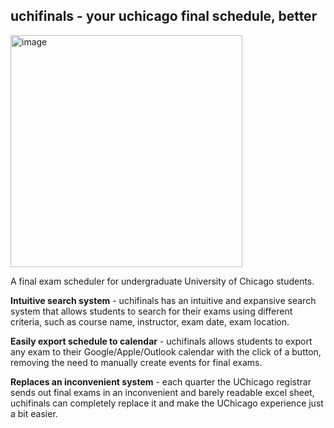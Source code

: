 ## uchifinals - your uchicago final schedule, better

<img width="371" alt="image" src="https://github.com/user-attachments/assets/b9917fe9-22ed-4dba-b26c-41c39003dbf7">

A final exam scheduler for undergraduate University of Chicago students.

**Intuitive search system** - uchifinals has an intuitive and expansive search system that allows students to search for their exams using different criteria, such as course name, instructor, exam date, exam location.

**Easily export schedule to calendar** - uchifinals allows students to export any exam to their Google/Apple/Outlook calendar with the click of a button, removing the need to manually create events for final exams.

**Replaces an inconvenient system** - each quarter the UChicago registrar sends out final exams in an inconvenient and barely readable excel sheet, uchifinals can completely replace it and make the UChicago experience just a bit easier.

